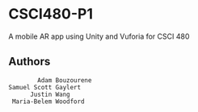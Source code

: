 # CSCI480-P1
A mobile AR app using Unity and Vuforia for CSCI 480

## Authors
```
        Adam Bouzourene
Samuel Scott Gaylert
      Justin Wang
 Maria-Belem Woodford
```
